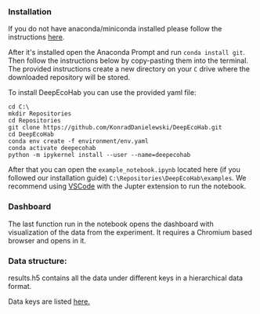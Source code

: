 ### Installation

If you do not have anaconda/miniconda installed please follow the instructions [here](https://www.anaconda.com/docs/getting-started/miniconda/install).

After it's installed open the Anaconda Prompt and run `conda install git`. Then follow the instructions below by copy-pasting them into the terminal. 
The provided instructions create a new directory on your `C` drive where the downloaded repository will be stored.

To install DeepEcoHab you can use the provided yaml file:

```
cd C:\
mkdir Repositories
cd Repositories 
git clone https://github.com/KonradDanielewski/DeepEcoHab.git
cd DeepEcoHab
conda env create -f environment/env.yaml
conda activate deepecohab
python -m ipykernel install --user --name=deepecohab
```

After that you can open the `example_notebook.ipynb` located here (if you followed our installation guide) `C:\Repositories\DeepEcoHab\examples`.
We recommend using [VSCode](https://code.visualstudio.com/download) with the Jupter extension to run the notebook. 

### Dashboard

The last function run in the notebook opens the dashboard with visualization of the data from the experiment. It requires a Chromium based browser and opens in it.

### Data structure:

results.h5 contains all the data under different keys in a hierarchical data format. 

Data keys are listed [here.](./docs/data_keys.md)
